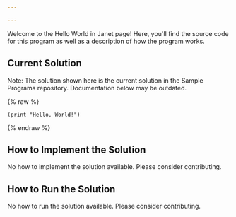 ```yaml
---

---
```


Welcome to the Hello World in Janet page! Here, you'll find the source code for this program as well as a description of how the program works.

## Current Solution

Note: The solution shown here is the current solution in the Sample Programs repository. Documentation below may be outdated.

{% raw %}

```Janet
(print "Hello, World!")

```

{% endraw %}

## How to Implement the Solution

No how to implement the solution available. Please consider contributing.

## How to Run the Solution

No how to run the solution available. Please consider contributing.